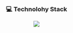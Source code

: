 <h3 align="center">💻 Technolohy Stack</h3>
<p align="center">
  <img src=https://img.shields.io/badge/Python-3776AB?style=flat-square&logo=Python&logoColor=white/>
